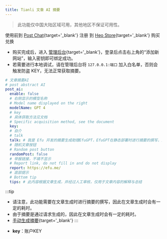 ```yaml
---
title: Tianli 文章 AI 摘要
---
```


> 此功能仅中国大陆区域可用，其他地区不保证可用性。

使用前到 [Post Chat](https://ai.tianli0.top/?InviteID=OZ3Z0V2R){target='_blank'} 注册
到 [Heo Store](https://store.zhheo.com/?cid=1&mid=2){target='_blank'} 购买兑换


- 购买完成后，进入 [管理后台](https://summary.zhheo.com){target='_blank'}，登录后点击右上角的“添加新网站”，输入密钥即可绑定成功。
- 若需要进行本地调试，请在管理后台将 `127.0.0.1:端口`  加入白名单，否则会触发防盗 KEY，无法正常获取摘要。

```yaml [_config.solitude.yml]
# 文章摘要AI
# post abstract AI
post_ai:
  enable: false
  # 右侧显示的模型名称
  # Model name displayed on the right
  modelName: GPT 4
  # key
  # 具体获取方法见文档
  # Specific acquisition method, see the document
  key:
  # 自介
  # talk
  talk: # 我是 Efu 开发的摘要生成助理EfuGPT，EfuGPT在静态部署时进行摘要的撰写，并且在访客访问时通过EfuCorrection转译后的文本摘要实现工具。我在这里只负责已经生成的摘要显示，你无法与我直接沟通，但我可以回答一些预设的问题。
  # 随机文章按钮
  # Random post button
  randomPost: false
  # 举报链接，不填不显示
  # Report link, do not fill in and do not display
  report: https://efu.me/
  # 底部提示
  # Bottom tip
  tips: # 此内容根据文章生成，并经过人工审核，仅用于文章内容的解释与总结
```

:::tip
- 请注意，此功能需要在文章生成时进行摘要的撰写，因此在文章生成时会有一定的耗时。
- 由于摘要是通过请求生成的，因此在文章生成时会有一定的耗时。
- [手动生成摘要](https://www.efu.me/posts/fdf87933.html){target='_blank'}
:::

* **key**：账户KEY